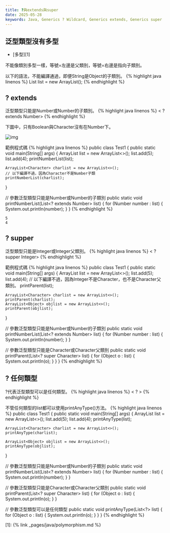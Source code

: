 ```yaml
---
title: ?與extends與super
date: 2025-05-28
keywords: Java, Generics ? Wildcard, Generics extends, Generics super
---
```

## 泛型類型沒有多型

- [多型][1]

不能像類別多型一樣，等號=左邊是父類別，等號=右邊是指向子類別。

以下的語法，不能編譯通過，即便String是Object的子類別。
{% highlight java linenos %}
List<Object> list = new ArrayList<String>();
{% endhighlight %}

## ? extends
泛型類型只能是Number或Number的子類別。
{% highlight java linenos %}
< ? extends Number>
{% endhighlight %}

下圖中，只有Boolean與Character沒有在Number下。

![img]({{site.imgurl}}/java/basic_type_extends.png)

範例程式碼
{% highlight java linenos %}
public class Test1 {
  public static void main(String[] args) {
    ArrayList<Integer> list = new ArrayList<>();
    list.add(5);
    list.add(4);
    printNumberList(list);
    
    ArrayList<Character> charlist = new ArrayList<>();
    // 以下編譯不過，因為Character不是Number子類
    printNumberList(charlist);
  }

  // 參數泛型類型只能是Number或Number的子類別
  public static void printNumberList(List<? extends Number> list) {
    for (Number number : list) {
      System.out.println(number);
    }
  }
{% endhighlight %}
```
5
4
```

## ? supper
泛型類型只能是Integer或Integer父類別。
{% highlight java linenos %}
< ? supper Integer>
{% endhighlight %}

範例程式碼
{% highlight java linenos %}
public class Test1 {
  public static void main(String[] args) {
    ArrayList<Integer> list = new ArrayList<>();
    list.add(5);
    list.add(4);
    // 以下編譯不過，因為Integer不是Character，也不是Character父類別。
    printParent(list);

    ArrayList<Character> charlist = new ArrayList<>();
    printParent(charlist);
    ArrayList<Object> objlist = new ArrayList<>();
    printParent(objlist);
  }

  // 參數泛型類型只能是Number或Number的子類別
  public static void printNumberList(List<? extends Number> list) {
    for (Number number : list) {
      System.out.println(number);
    }
  }

  // 參數泛型類型只能是Character或Character父類別
  public static void printParent(List<? super Character> list) {
    for (Object o : list) {
      System.out.println(o);
    }
  }
}
{% endhighlight %}

## ? 任何類型
?代表泛型類型可以是任何類型。
{% highlight java linenos %}
< ? >
{% endhighlight %}

不管任何類型的list都可以使用printAnyType()方法。
{% highlight java linenos %}
public class Test1 {
  public static void main(String[] args) {
    ArrayList<Integer> list = new ArrayList<>();
    list.add(5);
    list.add(4);
    printAnyType(list);
    
    ArrayList<Character> charlist = new ArrayList<>();
    printAnyType(charlist);
    
    ArrayList<Object> objlist = new ArrayList<>();
    printAnyType(objlist);
  }

  // 參數泛型類型只能是Number或Number的子類別
  public static void printNumberList(List<? extends Number> list) {
    for (Number number : list) {
      System.out.println(number);
    }
  }

  // 參數泛型類型只能是Character或Character父類別
  public static void printParent(List<? super Character> list) {
    for (Object o : list) {
      System.out.println(o);
    }
  }

  // 參數泛型類型可以是任何類型
  public static void printAnyType(List<?> list) {
    for (Object o : list) {
      System.out.println(o);
    }
  }
}
{% endhighlight %}

[1]: {% link _pages/java/polymorphism.md %}